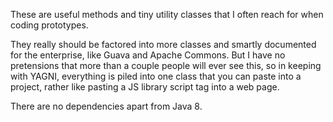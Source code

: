 
These are useful methods and tiny utility classes that I often reach for when coding prototypes.

They really should be factored into more classes and smartly documented for the enterprise, like
Guava and Apache Commons.  But I have no pretensions that more than a couple people will ever see
this, so in keeping with YAGNI, everything is piled into one class that you can paste into a
project, rather like pasting a JS library script tag into a web page.

There are no dependencies apart from Java 8.
